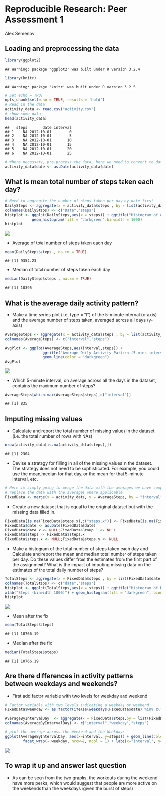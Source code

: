 # Reproducible Research: Peer Assessment 1
Alex Semenov  


## Loading and preprocessing the data

```r
library(ggplot2)
```

```
## Warning: package 'ggplot2' was built under R version 3.2.4
```

```r
library(knitr)
```

```
## Warning: package 'knitr' was built under R version 3.2.5
```

```r
# Set echo = TRUE
opts_chunk$set(echo = TRUE, results = 'hold')
# Read in the data
activity_data <- read.csv("activity.csv")
# show some data
head(activity_data)
```

```
##   steps       date interval
## 1    NA 2012-10-01        0
## 2    NA 2012-10-01        5
## 3    NA 2012-10-01       10
## 4    NA 2012-10-01       15
## 5    NA 2012-10-01       20
## 6    NA 2012-10-01       25
```

```r
# Where necessary, pre-process the data, here we need to convert to date
activity_data$date <- as.Date(activity_data$date)
```


## What is mean total number of steps taken each day?

```r
# Need to aggregate the number of steps taken per day by date first
DailySteps <- aggregate(x = activity_data$steps , by = list(activity_data$date), FUN = sum ,na.rm=TRUE)
colnames(DailySteps) <- c("Date","steps")
histplot <- ggplot(DailySteps,aes(x = steps)) + ggtitle("Histogram of daily Steps") + xlab("Steps (binwidth 1000)") +
            geom_histogram(fill = "darkgreen",binwidth = 1000)
histplot
```

![](PA1_template_files/figure-html/unnamed-chunk-2-1.png)<!-- -->

* Average of total number of steps taken each day

```r
mean(DailySteps$steps , na.rm = TRUE)
```

```
## [1] 9354.23
```
* Median of total number of steps taken each day

```r
median(DailySteps$steps , na.rm = TRUE)
```

```
## [1] 10395
```

## What is the average daily activity pattern?
* Make a time series plot (i.e. type = "l") of the 5-minute interval (x-axis) and the average number of steps taken, averaged across all days (y-axis)

```r
AverageSteps <- aggregate(x = activity_data$steps , by = list(activity_data$interval), FUN = mean ,na.rm=TRUE)
colnames(AverageSteps) <- c("interval","steps")

AvgPlot <- ggplot(AverageSteps,aes(interval,steps)) +
                 ggtitle("Average Daily Activity Pattern (5 mins intervals)") +
                 geom_line(color = "darkgreen")
AvgPlot  
```

![](PA1_template_files/figure-html/unnamed-chunk-5-1.png)<!-- -->

* Which 5-minute interval, on average across all the days in the dataset, contains the maximum number of steps?

```r
AverageSteps[which.max(AverageSteps$steps),c("interval")]
```

```
## [1] 835
```

## Imputing missing values

* Calculate and report the total number of missing values in the dataset (i.e. the total number of rows with NAs)

```r
nrow(activity_data[is.na(activity_data$steps),])
```

```
## [1] 2304
```

* Devise a strategy for filling in all of the missing values in the dataset. The strategy does not need to be sophisticated. For example, you could use the mean/median for that day, or the mean for that 5-minute interval, etc.

```r
# Here im simply going to merge the data with the averages we have computed earlier and then
# replace the data with the averages where applicable
FixedData <- merge(x = activity_data, y = AverageSteps, by = "interval", all.x = TRUE)
```

* Create a new dataset that is equal to the original dataset but with the missing data filled in.

```r
FixedData[is.na(FixedData$steps.x),c("steps.x")] <- FixedData[is.na(FixedData$steps.x),c("steps.y")]
FixedData$date <- as.Date(FixedData$date)
FixedData$date.x <- NULL;FixedData$Group.1 <- NULL
FixedData$steps <- FixedData$steps.x
FixedData$steps.x <- NULL;FixedData$steps.y <- NULL
```
* Make a histogram of the total number of steps taken each day and Calculate and report the mean and median total number of steps taken per day. Do these values differ from the estimates from the first part of the assignment? What is the impact of imputing missing data on the estimates of the total daily number of steps?

```r
TotalSteps <- aggregate(x = FixedData$steps , by = list(FixedData$date), FUN = sum ,na.rm = TRUE)
colnames(TotalSteps) <- c("date","steps")
histplot <- ggplot(TotalSteps,aes(x = steps)) + ggtitle("Histogram of Daily Steps Following the Fix") + 
xlab("Steps (binwidth 1000)") + geom_histogram(fill = "darkgreen", binwidth = 1000)
histplot 
```

![](PA1_template_files/figure-html/unnamed-chunk-10-1.png)<!-- -->

* Mean after the fix

```r
mean(TotalSteps$steps)
```

```
## [1] 10766.19
```

* Median after the fix

```r
median(TotalSteps$steps)
```

```
## [1] 10766.19
```

## Are there differences in activity patterns between weekdays and weekends?
* First add factor variable with two levels for weekday and weekend

```r
# Factor variable with two levels indicating a weekday or weekend
FixedData$weekday <- as.factor(ifelse(weekdays(FixedData$date) %in% c("Saturday","Sunday"), "Weekend", "Weekday")) 

AverageByIntervalDay  <- aggregate(x = FixedData$steps,by = list(FixedData$interval,FixedData$weekday), FUN = mean ,na.rm = TRUE)
colnames(AverageByIntervalDay) <- c("interval","weekday","steps")

# plot the average across the Weekend and the Weekdays
ggplot(AverageByIntervalDay, aes(x=interval, y=steps)) + geom_line(color="darkgreen", size = 1) + 
        facet_wrap(~ weekday, nrow=2, ncol = 1) + labs(x="Interval", y="Number of steps")
```

![](PA1_template_files/figure-html/unnamed-chunk-13-1.png)<!-- -->

## To wrap it up and answer last question
* As can be seen from the two graphs, the workouts during the weekend have more peaks, which
would suggest that people are more active on the weekends than the weekdays (given the burst of steps)
